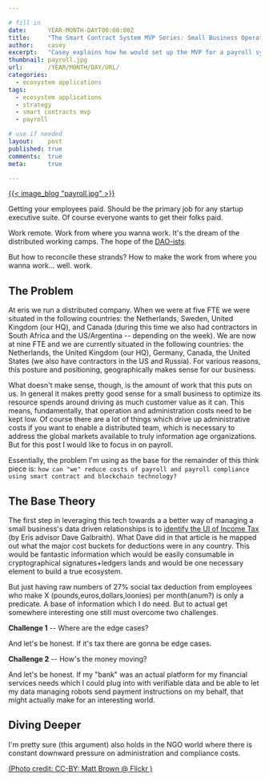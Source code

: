 ```yaml
---

# fill in
date:      YEAR-MONTH-DAYT00:00:00Z
title:     "The Smart Contract System MVP Series: Small Business Operating System for the Information Age"
author:    casey
excerpt:   "Casey explains how he would set up the MVP for a payroll system for distributed startups who may not all be located in the same country (e.g., Eris :-) ) to increase the automation of the stakeholders involved in the process."
thumbnail: payroll.jpg
url:       /YEAR/MONTH/DAY/URL/
categories:
  - ecosystem applications
tags:
  - ecosystem applications
  - strategy
  - smart contracts mvp
  - payroll

# use if needed
layout:    post
published: true
comments:  true
meta:      true

---
```


[{{< image_blog "payroll.jpg" >}}](https://www.flickr.com/photos/londonmatt/16016747503/)

Getting your employees paid. Should be the primary job for any startup executive suite. Of course everyone wants to get their folks paid.

Work remote. Work from where you wanna work. It's the dream of the distributed working camps. The hope of the [DAO-ists]().

But how to reconcile these strands? How to make the work from where you wanna work... well. work.

## The Problem

At eris we run a distributed company. When we were at five FTE we were situated in the following countries: the Netherlands, Sweden, United Kingdom (our HQ), and Canada (during this time we also had contractors in South Africa and the US/Argentina -- depending on the week). We are now at nine FTE and we are currently situated in the following countries: the Netherlands, the United Kingdom (our HQ), Germany, Canada, the United States (we also have contractors in the US and Russia). For various reasons, this posture and positioning, geographically makes sense for our business.

What doesn't make sense, though, is the amount of work that this puts on us. In general it makes pretty good sense for a small business to optimize its resource spends around driving as much customer value as it can. This means, fundamentally, that operation and administration costs need to be kept low. Of course there are a lot of things which drive up administrative costs if you want to enable a distributed team, which is necessary to address the global markets available to truly information age organizations. But for this post I would like to focus in on payroll.

Essentially, the problem I'm using as the base for the remainder of this think piece is: `how can "we" reduce costs of payroll and payroll compliance using smart contract and blockchain technology?`

## The Base Theory

The first step in leveraging this tech towards a a better way of managing a small business's data driven relationships is to [identify the UI of Income Tax](https://medium.com/design-matters-4/the-ui-of-income-tax-e4a28691451#.85296q7b3) (by Eris advisor Dave Galbraith). What Dave did in that article is he mapped out what the major cost buckets for deductions were in any country. This would be fantastic information which would be easily consumable in cryptographical signatures+ledgers lands and would be one necessary element to build a true ecosystem.

But just having raw numbers of 27% social tax deduction from employees who make X (pounds,euros,dollars,loonies) per month(anum?) is only a predicate. A base of information which I do need. But to actual get somewhere interesting one still must overcome two challenges.

**Challenge 1** -- Where are the edge cases?

And let's be honest. If it's tax there are gonna be edge cases.

**Challenge 2** -- How's the money moving?

And let's be honest. If my "bank" was an actual platform for my financial services needs which I could plug into with verifiable data and be able to let my data managing robots send payment instructions on my behalf, that might actually make for an interesting world.

## Diving Deeper







I'm pretty sure (this argument) also holds in the NGO world where there is constant downward pressure on administration and compliance costs.


[(Photo credit: CC-BY: Matt Brown @ Flickr )](https://www.flickr.com/photos/londonmatt/)
